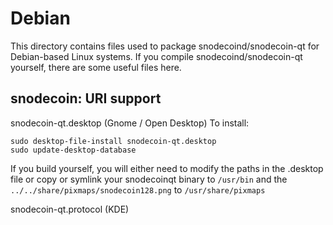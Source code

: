 
Debian
====================
This directory contains files used to package snodecoind/snodecoin-qt
for Debian-based Linux systems. If you compile snodecoind/snodecoin-qt yourself, there are some useful files here.

## snodecoin: URI support ##


snodecoin-qt.desktop  (Gnome / Open Desktop)
To install:

	sudo desktop-file-install snodecoin-qt.desktop
	sudo update-desktop-database

If you build yourself, you will either need to modify the paths in
the .desktop file or copy or symlink your snodecoinqt binary to `/usr/bin`
and the `../../share/pixmaps/snodecoin128.png` to `/usr/share/pixmaps`

snodecoin-qt.protocol (KDE)

